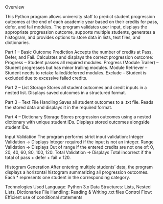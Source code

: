 Overview

This Python program allows university staff to predict student progression outcomes at the end of each academic year based on their credits for pass, defer, and fail modules.
The program validates user input, displays the appropriate progression outcome, supports multiple students, generates a histogram, and provides options to store data in lists, text files, and dictionaries.

Part 1 – Basic Outcome Prediction
Accepts the number of credits at Pass, Defer, and Fail.
Calculates and displays the correct progression outcome:
Progress – Student passes all required modules.
Progress (Module Trailer) – Student progresses but has minor trailing modules.
Module Retriever – Student needs to retake failed/deferred modules.
Exclude – Student is excluded due to excessive failed credits.

Part 2 – List Storage
Stores all student outcomes and credit inputs in a nested list.
Displays saved outcomes in a structured format.

Part 3 – Text File Handling
Saves all student outcomes to a .txt file.
Reads the stored data and displays it in the required format.

Part 4 – Dictionary Storage
Stores progression outcomes using a nested dictionary with unique student IDs.
Displays stored outcomes alongside student IDs.

Input Validation
The program performs strict input validation:
Integer Validation → Displays Integer required if the input is not an integer.
Range Validation → Displays Out of range if the entered credits are not one of:
0, 20, 40, 60, 80, 100, 120.
Total Validation → Displays Total incorrect if the total of pass + defer + fail ≠ 120.

Histogram Generation
After entering multiple students’ data, the program displays a horizontal histogram summarizing all progression outcomes.
Each * represents one student in the corresponding category.

Technologies Used
Language: Python 3.x
Data Structures: Lists, Nested Lists, Dictionaries
File Handling: Reading & Writing .txt files
Control Flow: Efficient use of conditional statements

